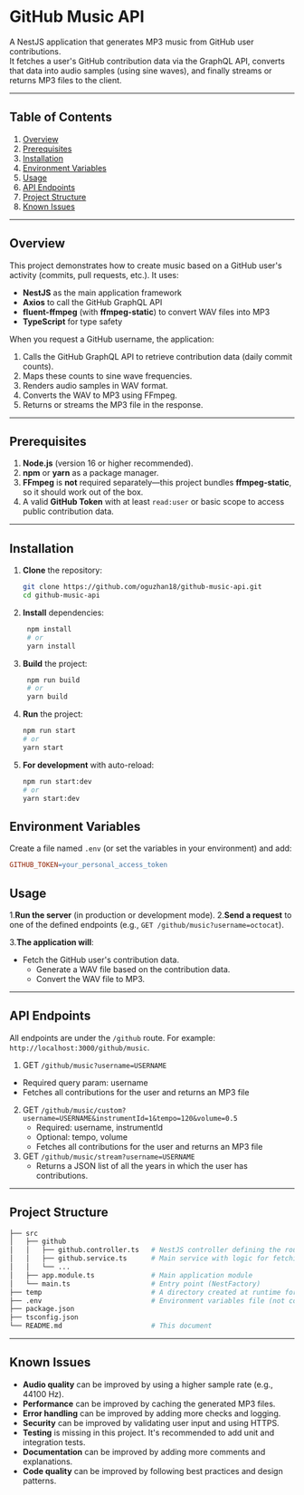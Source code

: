 # GitHub Music API

A NestJS application that generates MP3 music from GitHub user contributions.  
It fetches a user's GitHub contribution data via the GraphQL API, converts that data into audio samples (using sine waves), and finally streams or returns MP3 files to the client.

---

## Table of Contents

1. [Overview](#overview)
2. [Prerequisites](#prerequisites)
3. [Installation](#installation)
4. [Environment Variables](#environment-variables)
5. [Usage](#usage)
6. [API Endpoints](#api-endpoints)
7. [Project Structure](#project-structure)
8. [Known Issues](#known-issues)
---

## Overview

This project demonstrates how to create music based on a GitHub user's activity (commits, pull requests, etc.). It uses:

- **NestJS** as the main application framework
- **Axios** to call the GitHub GraphQL API
- **fluent-ffmpeg** (with **ffmpeg-static**) to convert WAV files into MP3
- **TypeScript** for type safety

When you request a GitHub username, the application:

1. Calls the GitHub GraphQL API to retrieve contribution data (daily commit counts).
2. Maps these counts to sine wave frequencies.
3. Renders audio samples in WAV format.
4. Converts the WAV to MP3 using FFmpeg.
5. Returns or streams the MP3 file in the response.

---

## Prerequisites

1. **Node.js** (version 16 or higher recommended).
2. **npm** or **yarn** as a package manager.
3. **FFmpeg** is **not** required separately—this project bundles **ffmpeg-static**, so it should work out of the box.
4. A valid **GitHub Token** with at least `read:user` or basic scope to access public contribution data.

---

## Installation

1. **Clone** the repository:
   ```bash
   git clone https://github.com/oguzhan18/github-music-api.git
   cd github-music-api
    ```
2. **Install** dependencies:
   ```bash
    npm install
    # or
    yarn install
   ```
3. **Build** the project:
   ```bash
    npm run build
    # or
    yarn build
    ```
4. **Run** the project:
    ```bash
    npm run start
    # or
    yarn start
    ```
5. **For development** with auto-reload:
    ```bash
    npm run start:dev
    # or
    yarn start:dev
    ```
## Environment Variables
Create a file named `.env` (or set the variables in your environment) and add:
```makefile
GITHUB_TOKEN=your_personal_access_token
```
## Usage
1.**Run the server** (in production or development mode).
2.**Send a request** to one of the defined endpoints (e.g., ``GET /github/music?username=octocat``).

3.**The application will**:
 * Fetch the GitHub user's contribution data.
    * Generate a WAV file based on the contribution data.
    * Convert the WAV file to MP3.

---
## API Endpoints
All endpoints are under the ``/github`` route. For example: ``http://localhost:3000/github/music``.
1.  GET ``/github/music?username=USERNAME``
   * Required query param: username
   * Fetches all contributions for the user and returns an MP3 file
2. GET ``/github/music/custom?username=USERNAME&instrumentId=1&tempo=120&volume=0.5``
    * Required: username, instrumentId
    * Optional: tempo, volume
    * Fetches all contributions for the user and returns an MP3 file
3. GET ``/github/music/stream?username=USERNAME``
   * Returns a JSON list of all the years in which the user has contributions.
---
## Project Structure
```bash
├── src
│   ├── github
│   │   ├── github.controller.ts   # NestJS controller defining the routes
│   │   ├── github.service.ts      # Main service with logic for fetching data and generating music
│   │   └── ...
│   ├── app.module.ts              # Main application module
│   └── main.ts                    # Entry point (NestFactory)
├── temp                           # A directory created at runtime for WAV/MP3 files
├── .env                           # Environment variables file (not committed)
├── package.json
├── tsconfig.json
└── README.md                      # This document
```
---
## Known Issues
- **Audio quality** can be improved by using a higher sample rate (e.g., 44100 Hz).
- **Performance** can be improved by caching the generated MP3 files.
- **Error handling** can be improved by adding more checks and logging.
- **Security** can be improved by validating user input and using HTTPS.
- **Testing** is missing in this project. It's recommended to add unit and integration tests.
- **Documentation** can be improved by adding more comments and explanations.
- **Code quality** can be improved by following best practices and design patterns.


